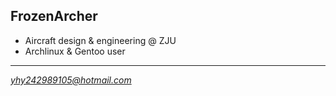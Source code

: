 ## FrozenArcher

* Aircraft design & engineering @ ZJU
* Archlinux & Gentoo user

***

*yhy242989105@hotmail.com*
